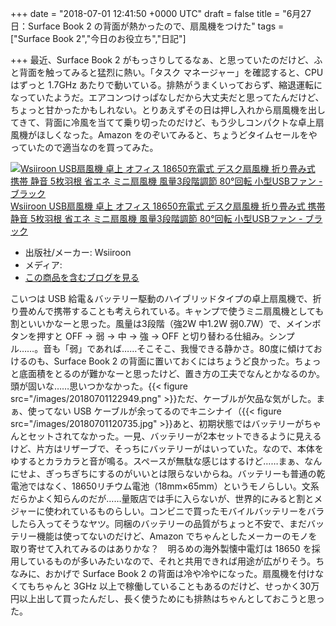 
+++
date = "2018-07-01 12:41:50 +0000 UTC"
draft = false
title = "6月27日：Surface Book 2 の背面が熱かったので、扇風機をつけた"
tags = ["Surface Book 2","今日のお役立ち","日記"]

+++
最近、Surface Book 2 がもっさりしてるなぁ、と思っていたのだけど、ふと背面を触ってみると猛烈に熱い。「タスク マネージャー」を確認すると、CPU はずっと 1.7GHz あたりで動いている。排熱がうまくいっておらず、縮退運転になっていたようだ。エアコンつけっぱなしだから大丈夫だと思ってたんだけど、ちょっと甘かったかもしれない。とりあえずその日は押し入れから扇風機を出してきて、背面に冷風を当てて乗り切ったのだけど、もう少しコンパクトな卓上扇風機がほしくなった。Amazon をのぞいてみると、ちょうどタイムセールをやっていたので適当なのを買ってみた。<div class="hatena-asin-detail"><a href="http://www.amazon.co.jp/exec/obidos/ASIN/B07CQ29J7P/bestylesnet-22/"><img src="https://images-fe.ssl-images-amazon.com/images/I/51nzvQ38qrL._SL160_.jpg" class="hatena-asin-detail-image" alt="Wsiiroon USB扇風機 卓上 オフィス 18650充電式 デスク扇風機 折り畳み式 携帯 静音 5枚羽根 省エネ ミニ扇風機 風量3段階調節 80°回転 小型USBファン - ブラック" title="Wsiiroon USB扇風機 卓上 オフィス 18650充電式 デスク扇風機 折り畳み式 携帯 静音 5枚羽根 省エネ ミニ扇風機 風量3段階調節 80°回転 小型USBファン - ブラック"/></a><div class="hatena-asin-detail-info"><a href="http://www.amazon.co.jp/exec/obidos/ASIN/B07CQ29J7P/bestylesnet-22/">Wsiiroon USB扇風機 卓上 オフィス 18650充電式 デスク扇風機 折り畳み式 携帯 静音 5枚羽根 省エネ ミニ扇風機 風量3段階調節 80°回転 小型USBファン - ブラック</a><ul><li><span class="hatena-asin-detail-label">出版社/メーカー:</span> Wsiiroon</li><li><span class="hatena-asin-detail-label">メディア:</span> </li><li><a href="http://d.hatena.ne.jp/asin/B07CQ29J7P/bestylesnet-22" target="_blank">この商品を含むブログを見る</a></li></ul></div><div class="hatena-asin-detail-foot"></div></div>こいつは USB 給電＆バッテリー駆動のハイブリッドタイプの卓上扇風機で、折り畳めんで携帯することも考えられている。キャンプで使うミニ扇風機としても割といいかなーと思った。風量は3段階（強2W 中1.2W 弱0.7W）で、メインボタンを押すと OFF → 弱 → 中 → 強 → OFF と切り替わる仕組み。シンプル……。音も「弱」であれば……そこそこ、我慢できる静かさ。80度に傾けておけるのも、Surface Book 2 の背面に置いておくにはちょうど良かった。ちょっと底面積をとるのが難かなーと思ったけど、置き方の工夫でなんとかなるのか。頭が固いな……思いつかなかった。{{< figure src="/images/20180701122949.png"  >}}ただ、ケーブルが欠品な気がした。まぁ、使ってない USB ケーブルが余ってるのでキニシナイ（{{< figure src="/images/20180701120735.jpg"  >}}あと、初期状態ではバッテリーがちゃんとセットされてなかった。一見、バッテリーが2本セットできるように見えるけど、片方はリザーブで、そっちにバッテリーがはいっていた。なので、本体をゆするとカラカラと音が鳴る。スペースが無駄な感じはするけど……まぁ、なんにせよ、ぎっちぎちにするのがいいとは限らないからね。バッテリーも普通の乾電池ではなく、18650リチウム電池（18mm×65mm）というモノらしい。文系だらかよく知らんのだが……量販店では手に入らないが、世界的にみると割とメジャーに使われているものらしい。コンビニで買ったモバイルバッテリーをバラしたら入ってそうなヤツ。同梱のバッテリーの品質がちょっと不安で、まだバッテリー機能は使ってないのだけど、Amazon でちゃんとしたメーカーのモノを取り寄せて入れてみるのはありかな？　明るめの海外製懐中電灯は 18650 を採用しているものが多いみたいなので、それと共用できれば用途が広がりそう。ちなみに、おかげで Surface Book 2 の背面は冷や冷やになった。扇風機を付けなくてもちゃんと 3GHz 以上で稼働していることもあるのだけど、せっかく30万円以上出して買ったんだし、長く使うためにも排熱はちゃんとしておこうと思った。


